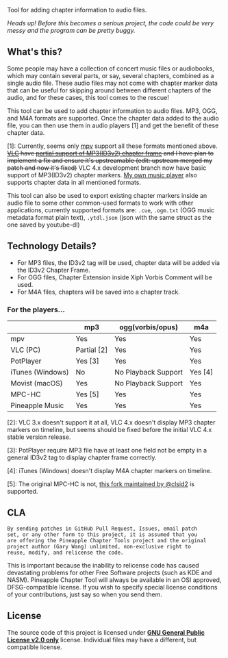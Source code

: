 Tool for adding chapter information to audio files.

*Heads up! Before this becomes a serious project, the code could be very messy and the program can be pretty buggy.*

## What's this?

Some people may have a collection of concert music files or audiobooks, which may contain several parts, or say, several chapters, combined as a single audio file. These audio files may not come with chapter marker data that can be useful for skipping around between different chapters of the audio, and for these cases, this tool comes to the rescue!

This tool can be used to add chapter information to audio files. MP3, OGG, and M4A formats are supported. Once the chapter data added to the audio file, you can then use them in audio players [1] and get the benefit of these chapter data.

[1]: Currently, seems only [mpv](https://mpv.io/) support all these formats mentioned above. ~~[VLC](https://www.videolan.org/vlc/index.html) have [partial support of MP3(ID3v2) chapter frame](https://code.videolan.org/videolan/vlc/-/issues/7485) and I have plan to implement a fix and ensure it's upstreamable (edit: upstream merged my patch and now it's fixed)~~ VLC 4.x development branch now have basic support of MP3(ID3v2) chapter markers. [My own music player](https://github.com/BLumia/pineapple-music) also supports chapter data in all mentioned formats.

This tool can also be used to export existing chapter markers inside an audio file to some other common-used formats to work with other applications, currently supported formats are: `.cue`, `.ogm.txt` (OGG music metadata format plain text), `.ytdl.json` (json with the same struct as the one saved by youtube-dl)

## Technology Details?

 - For MP3 files, the ID3v2 tag will be used, chapter data will be added via the ID3v2 Chapter Frame.
 - For OGG files, Chapter Extension inside Xiph Vorbis Comment will be used.
 - For M4A files, chapters will be saved into a chapter track.

### For the players...

|                  | mp3          | ogg(vorbis/opus)    | m4a     |
| ---------------- | ------------ | ------------------- | ------- |
| mpv              | Yes          | Yes                 | Yes     |
| VLC (PC)         | Partial [2]  | Yes                 | Yes     |
| PotPlayer        | Yes [3]      | Yes                 | Yes     |
| iTunes (Windows) | No           | No Playback Support | Yes [4] |
| Movist (macOS)   | Yes          | No Playback Support | Yes     |
| MPC-HC           | Yes [5]      | Yes                 | Yes     |
| Pineapple Music  | Yes          | Yes                 | Yes     |

[2]: VLC 3.x doesn't support it at all, VLC 4.x doesn't display MP3 chapter markers on timeline, but seems should be fixed before the initial VLC 4.x stable version release.

[3]: PotPlayer require MP3 file have at least one field not be empty in a general ID3v2 tag to display chapter frame correctly.

[4]: iTunes (Windows) doesn't display M4A chapter markers on timeline.

[5]: The original MPC-HC is not, [this fork maintained by @clsid2](https://github.com/clsid2/mpc-hc) is supported.

## CLA

```
By sending patches in GitHub Pull Request, Issues, email patch 
set, or any other form to this project, it is assumed that you
are offering the Pineapple Chapter Tools project and the original
project author (Gary Wang) unlimited, non-exclusive right to
reuse, modify, and relicense the code.
```

This is important because the inability to relicense code has caused devastating problems for other Free Software projects (such as KDE and NASM). Pineapple Chapter Tool will always be available in an OSI approved, DFSG-compatible license. If you wish to specify special license conditions of your contributions, just say so when you send them.

## License

The source code of this project is licensed under [**GNU General Public License v2.0 only**](https://spdx.org/licenses/GPL-2.0-only.html) license. Individual files may have a different, but compatible license.
